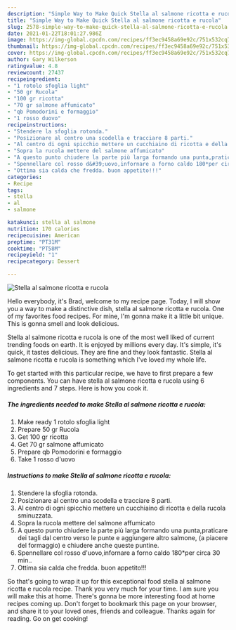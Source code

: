 ```yaml
---
description: "Simple Way to Make Quick Stella al salmone ricotta e rucola"
title: "Simple Way to Make Quick Stella al salmone ricotta e rucola"
slug: 2578-simple-way-to-make-quick-stella-al-salmone-ricotta-e-rucola
date: 2021-01-22T18:01:27.986Z
image: https://img-global.cpcdn.com/recipes/ff3ec9458a69e92c/751x532cq70/stella-al-salmone-ricotta-e-rucola-recipe-main-photo.jpg
thumbnail: https://img-global.cpcdn.com/recipes/ff3ec9458a69e92c/751x532cq70/stella-al-salmone-ricotta-e-rucola-recipe-main-photo.jpg
cover: https://img-global.cpcdn.com/recipes/ff3ec9458a69e92c/751x532cq70/stella-al-salmone-ricotta-e-rucola-recipe-main-photo.jpg
author: Gary Wilkerson
ratingvalue: 4.8
reviewcount: 27437
recipeingredient:
- "1 rotolo sfoglia light"
- "50 gr Rucola"
- "100 gr ricotta"
- "70 gr salmone affumicato"
- "qb Pomodorini e formaggio"
- "1 rosso duovo"
recipeinstructions:
- "Stendere la sfoglia rotonda."
- "Posizionare al centro una scodella e tracciare 8 parti."
- "Al centro di ogni spicchio mettere un cucchiaino di ricotta e della rucola sminuzzata."
- "Sopra la rucola mettere del salmone affumicato"
- "A questo punto chiudere la parte più larga formando una punta,praticare dei tagli dal centro verso le punte e aggiungere altro salmone, (a piacere del formaggio) e chiudere anche queste puntine."
- "Spennellare col rosso d&#39;uovo,infornare a forno caldo 180*per circa 30 min.."
- "Ottima sia calda che fredda. buon appetito!!!"
categories:
- Recipe
tags:
- stella
- al
- salmone

katakunci: stella al salmone 
nutrition: 170 calories
recipecuisine: American
preptime: "PT31M"
cooktime: "PT58M"
recipeyield: "1"
recipecategory: Dessert

---
```



![Stella al salmone ricotta e rucola](https://img-global.cpcdn.com/recipes/ff3ec9458a69e92c/751x532cq70/stella-al-salmone-ricotta-e-rucola-recipe-main-photo.jpg)

Hello everybody, it's Brad, welcome to my recipe page. Today, I will show you a way to make a distinctive dish, stella al salmone ricotta e rucola. One of my favorites food recipes. For mine, I'm gonna make it a little bit unique. This is gonna smell and look delicious.

Stella al salmone ricotta e rucola is one of the most well liked of current trending foods on earth. It is enjoyed by millions every day. It's simple, it's quick, it tastes delicious. They are fine and they look fantastic. Stella al salmone ricotta e rucola is something which I've loved my whole life.




To get started with this particular recipe, we have to first prepare a few components. You can have stella al salmone ricotta e rucola using 6 ingredients and 7 steps. Here is how you cook it.

<!--inarticleads1-->

##### The ingredients needed to make Stella al salmone ricotta e rucola:

1. Make ready 1 rotolo sfoglia light
1. Prepare 50 gr Rucola
1. Get 100 gr ricotta
1. Get 70 gr salmone affumicato
1. Prepare qb Pomodorini e formaggio
1. Take 1 rosso d&#39;uovo




<!--inarticleads2-->

##### Instructions to make Stella al salmone ricotta e rucola:

1. Stendere la sfoglia rotonda.
1. Posizionare al centro una scodella e tracciare 8 parti.
1. Al centro di ogni spicchio mettere un cucchiaino di ricotta e della rucola sminuzzata.
1. Sopra la rucola mettere del salmone affumicato
1. A questo punto chiudere la parte più larga formando una punta,praticare dei tagli dal centro verso le punte e aggiungere altro salmone, (a piacere del formaggio) e chiudere anche queste puntine.
1. Spennellare col rosso d&#39;uovo,infornare a forno caldo 180*per circa 30 min..
1. Ottima sia calda che fredda. buon appetito!!!




So that's going to wrap it up for this exceptional food stella al salmone ricotta e rucola recipe. Thank you very much for your time. I am sure you will make this at home. There's gonna be more interesting food at home recipes coming up. Don't forget to bookmark this page on your browser, and share it to your loved ones, friends and colleague. Thanks again for reading. Go on get cooking!

